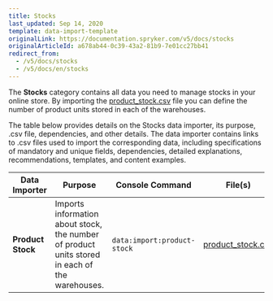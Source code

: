 ```yaml
---
title: Stocks
last_updated: Sep 14, 2020
template: data-import-template
originalLink: https://documentation.spryker.com/v5/docs/stocks
originalArticleId: a678ab44-0c39-43a2-81b9-7e01cc27bb41
redirect_from:
  - /v5/docs/stocks
  - /v5/docs/en/stocks
---
```


The **Stocks** category contains all data you need to manage stocks in your online store. 
By importing the [product_stock.csv](/docs/scos/dev/data-import/{{page.version}}/data-import-categories/catalog-setup/stocks/file-details-product-stock.csv.html) file you can define the number of product units stored in each of the warehouses.

The table below provides details on the Stocks data importer, its purpose, .csv file, dependencies, and other details. The data importer contains links to .csv files used to import the corresponding data, including specifications of mandatory and unique fields, dependencies, detailed explanations, recommendations, templates, and content examples.

| Data Importer | Purpose | Console Command| File(s) | Dependencies |
| --- | --- | --- | --- |--- |
| **Product Stock**   | Imports information about stock, the number of product units stored in each of the warehouses. |`data:import:product-stock` |[product_stock.csv](/docs/scos/dev/data-import/{{page.version}}/data-import-categories/catalog-setup/stocks/file-details-product-stock.csv.html) |<ul><li>[product_concrete.csv](/docs/scos/dev/data-import/{{page.version}}/data-import-categories/catalog-setup/products/file-details-product-concrete.csv.html)</li><li>[warehouse.csv](/docs/scos/dev/data-import/{{page.version}}/data-import-categories/commerce-setup/file-details-warehouse.csv.html)</li></ul> |
